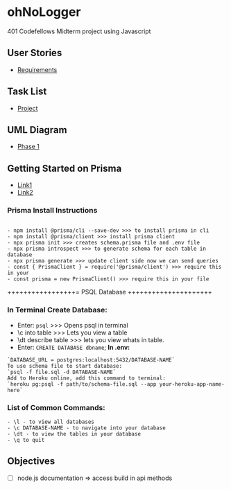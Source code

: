 # ohNoLogger

401 Codefellows Midterm project using Javascript

## User Stories
- [Requirements](./requirements.md)

## Task List

- [Project](https://github.com/401-midterm-DaveeRyanBenJon/ohNoLogger/projects/1)

## UML Diagram

- [Phase 1](./assets/phaseuml.md)

## Getting Started on Prisma

- [Link1](https://www.prisma.io/docs/getting-started/setup-prisma/start-from-scratch-sql-typescript-postgres)
- [Link2](https://www.youtube.com/watch?v=0RhtQgIs-TE)

### Prisma Install Instructions

```

- npm install @prisma/cli --save-dev >>> to install prisma in cli
- npm install @prisma/client >>> install prisma client
- npx prisma init >>> creates schema.prisma file and .env file
- npx prisma introspect >>> to generate schema for each table in database
- npx prisma generate >>> update client side now we can send queries
- const { PrismaClient } = require('@prisma/client') >>> require this in your
- const prisma = new PrismaClient() >>> require this in your file
```

+++++++++++++++++= PSQL Database +++++++++++++++++++++

### In Terminal Create Database:

- Enter: `psql` >>> Opens psql in terminal
- \c into table >>> Lets you view a table
- \dt describe table >>> lets you view whats in table.
- Enter: `CREATE DATABASE dbname`;
  **In .env:**

```
`DATABASE_URL = postgres:localhost:5432/DATABASE-NAME`
To use schema file to start database:
`psql -f file.sql -d DATABASE-NAME`
Add to Heroku online, add this command to terminal:
`heroku pg:psql -f path/to/schema-file.sql --app your-heroku-app-name-here`
```

### List of Common Commands:

```
- \l - to view all databases
- \c DATABASE-NAME - to navigate into your database
- \dt - to view the tables in your database
- \q to quit
```

## Objectives

- [ ] node.js documentation => access build in api methods
